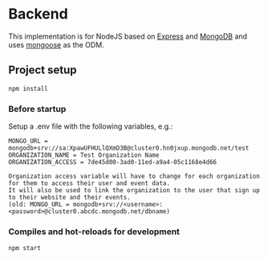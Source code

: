 # Backend

This implementation is for NodeJS based on [Express](https://expressjs.com/) and [MongoDB](https://www.mongodb.com/) and uses [mongoose](https://mongoosejs.com/) as the ODM.

## Project setup
```
npm install
```

### Before startup 
Setup a .env file with the following variables, e.g.:

```
MONGO_URL = mongodb+srv://sa:XpawUFHULlQXmD3B@cluster0.hn0jxup.mongodb.net/test
ORGANIZATION_NAME = Test Organization Name
ORGANIZATION_ACCESS = 7de45d00-3ad0-11ed-a9a4-05c1168e4d66

Organization access variable will have to change for each organization for them to access their user and event data.
It will also be used to link the organization to the user that sign up to their website and their events.
(old: MONGO_URL = mongodb+srv://<username>:<password>@cluster0.abcdc.mongodb.net/dbname)
```

### Compiles and hot-reloads for development
```
npm start
```

